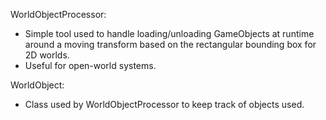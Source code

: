 WorldObjectProcessor:
  - Simple tool used to handle loading/unloading GameObjects at runtime around a moving transform based on the rectangular bounding box for 2D worlds.
  - Useful for open-world systems.


WorldObject:
  - Class used by WorldObjectProcessor to keep track of objects used.
